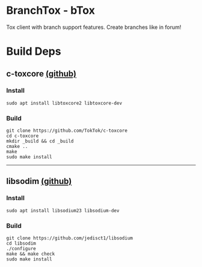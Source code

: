 # BranchTox - bTox
Tox client with branch support features. Create branches like in forum!

# Build Deps
## c-toxcore [(github)](https://github.com/TokTok/c-toxcore)
### Install
```
sudo apt install libtoxcore2 libtoxcore-dev
```
### Build
```
git clone https://github.com/TokTok/c-toxcore
cd c-toxcore
mkdir _build && cd _build
cmake ..
make
sudo make install
```
------

## libsodim [(github)](https://github.com/jedisct1/libsodium)
### Install
```
sudo apt install libsodium23 libsodium-dev
```
### Build
```
git clone https://github.com/jedisct1/libsodium 
cd libsodim
./configure
make && make check
sudo make install
```

